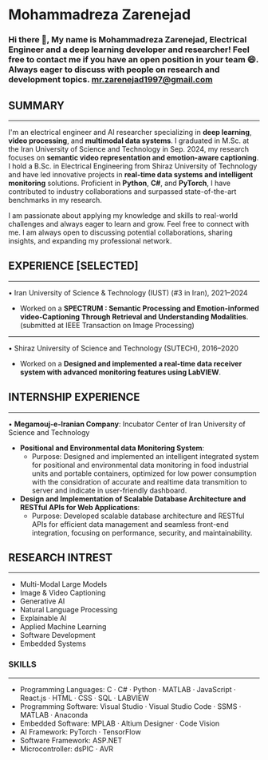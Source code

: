 # Mohammadreza Zarenejad

### Hi there 👋, My name is Mohammadreza Zarenejad, Electrical Engineer and a deep learning developer and researcher! Feel free to contact me if you have an open position in your team 😄. Always eager to discuss with people on research and development topics. mr.zarenejad1997@gmail.com


## SUMMARY
------------
I'm an electrical engineer and AI researcher specializing in **deep learning**, **video processing**, and **multimodal data systems**. I graduated in M.Sc. at the Iran University of Science and Technology in Sep. 2024, my research focuses on **semantic video representation and emotion-aware captioning**. I hold a B.Sc. in Electrical Engineering from Shiraz University of Technology and have led innovative projects in **real-time data systems and intelligent monitoring** solutions. Proficient in **Python**, **C#**, and **PyTorch**, I have contributed to industry collaborations and surpassed state-of-the-art benchmarks in my research.

I am passionate about applying my knowledge and skills to real-world challenges and always eager to learn and grow.
Feel free to connect with me. I am always open to discussing potential collaborations, sharing insights, and expanding my professional network.
## EXPERIENCE [SELECTED]
--------------------------
• Iran University of Science & Technology (IUST) (#3 in Iran), 2021–2024
 - Worked on a **SPECTRUM : Semantic Processing and Emotion-informed video-Captioning Through Retrieval and Understanding Modalities**. 
 (submitted at IEEE Transaction on Image Processing)
--------------------------
• Shiraz University of Science and Technology (SUTECH), 2016–2020
 - Worked on a **Designed and implemented a real-time data receiver system with advanced monitoring features using LabVIEW**.
## INTERNSHIP EXPERIENCE    
--------------------------
•	**Megamouj-e-Iranian Company**: Incubator Center of Iran University of Science and Technology          
  -	**Positional and Environmental data Monitoring System**:
    -	Purpose: Designed and implemented an intelligent integrated system for positional and environmental data monitoring in food industrial units and portable containers, optimized for low power consumption with the considration of accurate and realtime data transmition to server and indicate in user-friendly dashboard.
  -	**Design and Implementation of Scalable Database Architecture and RESTful APIs for Web Applications**:
    -	Purpose: Developed scalable database architecture and RESTful APIs for efficient data management and seamless front-end integration, focusing on performance, security, and maintainability.
## RESEARCH INTREST
-------------------------- 
-	Multi-Modal Large Models
-	Image & Video Captioning
-	Generative AI
-	Natural Language Processing
-	Explainable AI
-	Applied Machine Learning
-	Software Development
-	Embedded Systems

### SKILLS
-------
- Programming Languages: C · C# · Python · MATLAB · JavaScript · React.js · HTML · CSS · SQL · LABVIEW
- Programming Software: Visual Studio · Visual Studio Code · SSMS · MATLAB · Anaconda
- Embedded Software: MPLAB · Altium Designer · Code Vision 
- AI Framework: PyTorch · TensorFlow
- Software Framework: ASP.NET
- Microcontroller: dsPIC · AVR
